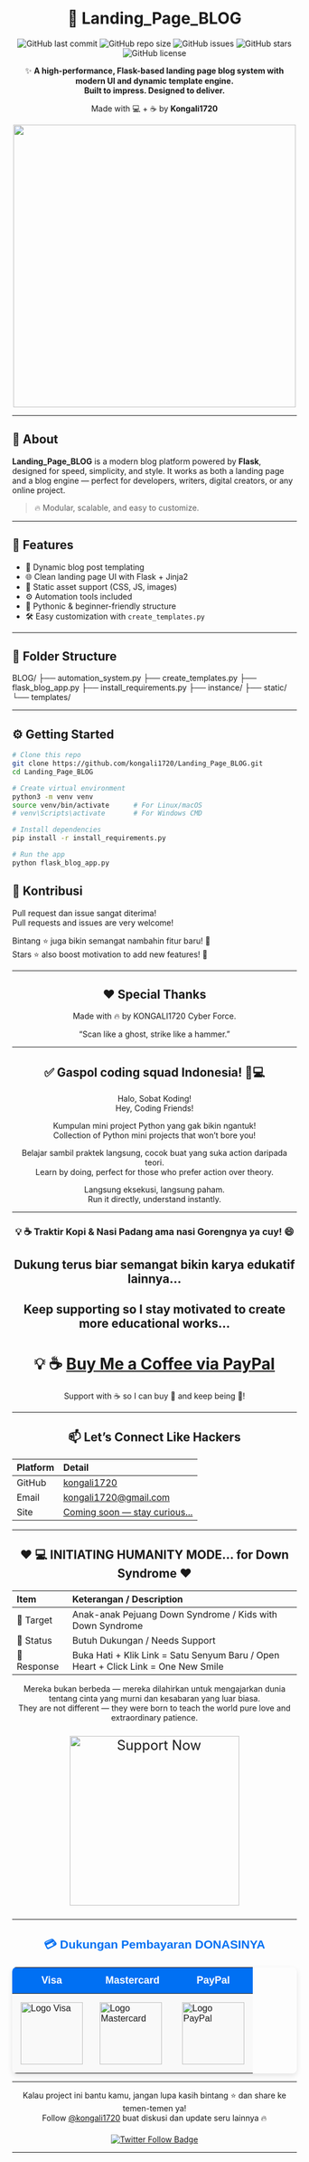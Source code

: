 <div align="center">

<h1>🚀 Landing_Page_BLOG</h1>

![GitHub last commit](https://img.shields.io/github/last-commit/kongali1720/Landing_Page_BLOG?style=for-the-badge&color=blue)
![GitHub repo size](https://img.shields.io/github/repo-size/kongali1720/Landing_Page_BLOG?style=for-the-badge&color=success)
![GitHub issues](https://img.shields.io/github/issues/kongali1720/Landing_Page_BLOG?style=for-the-badge&color=red)
![GitHub stars](https://img.shields.io/github/stars/kongali1720/Landing_Page_BLOG?style=for-the-badge&color=yellow)
![GitHub license](https://img.shields.io/github/license/kongali1720/Landing_Page_BLOG?style=for-the-badge&color=orange)

✨ <b>A high-performance, Flask-based landing page blog system with modern UI and dynamic template engine.</b><br>
<b>Built to impress. Designed to deliver.</b>

</div>

<p align="center">
  Made with 💻 + ☕ by <b>Kongali1720</b>
</p>

<p align="center">
  <img src="https://media.giphy.com/media/v1.Y2lkPTc5MGI3NjExbzZrd294MGV0eTV4YnpzbzkzYW13bnBmMm83anM1enJwZGo5NHN4OSZlcD12MV9naWZzX3NlYXJjaCZjdD1n/xUA7bfI0PX9wjKTF0k/giphy.gif" width="500">
</p>

---

## 🧠 About

**Landing_Page_BLOG** is a modern blog platform powered by **Flask**, designed for speed, simplicity, and style. It works as both a landing page and a blog engine — perfect for developers, writers, digital creators, or any online project.

> 🔥 Modular, scalable, and easy to customize.

---

## 🚀 Features

- 📝 Dynamic blog post templating
- 🌐 Clean landing page UI with Flask + Jinja2
- 🎨 Static asset support (CSS, JS, images)
- ⚙️ Automation tools included
- 🐍 Pythonic & beginner-friendly structure
- 🛠️ Easy customization with `create_templates.py`

---

## 📁 Folder Structure

BLOG/
  ├── automation_system.py
  ├── create_templates.py
  ├── flask_blog_app.py
  ├── install_requirements.py
  ├── instance/
  ├── static/
  └── templates/


---

## ⚙️ Getting Started

```bash
# Clone this repo
git clone https://github.com/kongali1720/Landing_Page_BLOG.git
cd Landing_Page_BLOG

# Create virtual environment
python3 -m venv venv
source venv/bin/activate      # For Linux/macOS
# venv\Scripts\activate       # For Windows CMD

# Install dependencies
pip install -r install_requirements.py

# Run the app
python flask_blog_app.py
```


## 🤝 Kontribusi

Pull request dan issue sangat diterima!  
Pull requests and issues are very welcome!  

Bintang ⭐ juga bikin semangat nambahin fitur baru! 💪  
Stars ⭐ also boost motivation to add new features! 💪

</div>

---

<div align="center">
  
## ❤️ Special Thanks

Made with 🔥 by KONGALI1720 Cyber Force.  

“Scan like a ghost, strike like a hammer.”  

</div>

---

<div align="center">
  
## ✅ Gaspol coding squad Indonesia! 🚀💻

 Halo, Sobat Koding!  
 Hey, Coding Friends!

 Kumpulan mini project Python yang gak bikin ngantuk!  
 Collection of Python mini projects that won’t bore you!

 Belajar sambil praktek langsung, cocok buat yang suka action daripada teori.  
 Learn by doing, perfect for those who prefer action over theory.

Langsung eksekusi, langsung paham.  
Run it directly, understand instantly.

</div>

---

<h3 align="center">💡 ☕ Traktir Kopi & Nasi Padang ama nasi Gorengnya ya cuy! 😄</h3>

<div align="center">

## Dukung terus biar semangat bikin karya edukatif lainnya...  
## Keep supporting so I stay motivated to create more educational works...

# 💡 ☕  [Buy Me a Coffee via PayPal](https://www.paypal.com/paypalme/bungtempong99)  

Support with ☕ so I can buy 🍜 and keep being 🧠!

---

<h2>📫 Let’s Connect Like Hackers</h2>

| Platform | Detail |
|:--------|:-------|
| GitHub  | [kongali1720](https://github.com/kongali1720) |
| Email   | [kongali1720@gmail.com](mailto:kongali1720@gmail.com) |
| Site    | [Coming soon — stay curious... ](https://kongali1720.github.io) |

---

## ❤️  💻 INITIATING HUMANITY MODE... for Down Syndrome ❤️

| Item        | Keterangan / Description |
|:------------|:-------------------------|
| 🎯 Target   | Anak-anak Pejuang Down Syndrome / Kids with Down Syndrome |
| 📡 Status   | Butuh Dukungan / Needs Support |
| 🧠 Response | Buka Hati + Klik Link = Satu Senyum Baru / Open Heart + Click Link = One New Smile |

Mereka bukan berbeda — mereka dilahirkan untuk mengajarkan dunia tentang cinta yang murni dan kesabaran yang luar biasa.  
They are not different — they were born to teach the world pure love and extraordinary patience.

<p align="center" style="font-size: 1.5rem;">
  <a href="https://mydonation4ds.github.io/" target="_blank" style="display: inline-block;">
    <img 
      src="https://img.shields.io/badge/SUPPORT--NOW-%23FF6600?style=for-the-badge&logo=heart&logoColor=white&labelColor=white&color=FF6600" 
      alt="Support Now" 
      style="width: 300px; height: auto;" 
    />
  </a>
</p>

</div>


---

<section align="center" style="font-family: Arial, sans-serif;">

<h2 style="margin-bottom: 20px; color: #0070f3;">💳 Dukungan Pembayaran DONASINYA</h2>

<table align="center" aria-label="Metode Pembayaran" style="margin: 0 auto; border-collapse: collapse; box-shadow: 0 4px 10px rgba(0,0,0,0.1); border-radius: 8px; overflow: hidden;">
  <thead style="background-color: #0070f3; color: white;">
    <tr>
      <th style="padding: 12px 25px; font-size: 18px;">Visa</th>
      <th style="padding: 12px 25px; font-size: 18px;">Mastercard</th>
      <th style="padding: 12px 25px; font-size: 18px;">PayPal</th>
    </tr>
  </thead>
  <tbody style="background-color: #f9f9f9;">
    <tr>
      <td style="padding: 15px;">
        <img src="https://upload.wikimedia.org/wikipedia/commons/thumb/4/41/Visa_Logo.png/120px-Visa_Logo.png" alt="Logo Visa" width="110" />
      </td>
      <td style="padding: 15px;">
        <img src="https://upload.wikimedia.org/wikipedia/commons/thumb/2/2a/Mastercard-logo.svg/120px-Mastercard-logo.svg.png" alt="Logo Mastercard" width="110" />
      </td>
      <td style="padding: 15px;">
        <img src="https://upload.wikimedia.org/wikipedia/commons/thumb/3/39/PayPal_logo.svg/120px-PayPal_logo.svg.png" alt="Logo PayPal" width="110" />
      </td>
    </tr>
  </tbody>
</table>

</section>


---

<p align="center">
  Kalau project ini bantu kamu, jangan lupa kasih bintang ⭐ dan share ke temen-temen ya!<br>
  Follow <a href="https://twitter.com/kongali1720" target="_blank" rel="noopener noreferrer">@kongali1720</a> buat diskusi dan update seru lainnya 🔥
</p>

<p align="center" style="margin-top: 20px;">
  <a href="https://twitter.com/kongali1720" target="_blank" rel="noopener noreferrer" aria-label="Follow kongali1720 on Twitter">
    <img src="https://img.shields.io/twitter/follow/kongali1720?style=social" alt="Twitter Follow Badge" />
  </a>
</p>

</div>
<div align="center">

---

